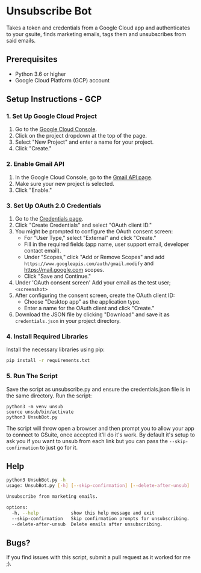 # Unsubscribe Bot
Takes a token and credentials from a Google Cloud app and authenticates to your gsuite, finds marketing emails, tags them and unsubscribes from said emails.

## Prerequisites

- Python 3.6 or higher
- Google Cloud Platform (GCP) account

## Setup Instructions - GCP 
### 1. Set Up Google Cloud Project

1. Go to the [Google Cloud Console](https://console.cloud.google.com/).
2. Click on the project dropdown at the top of the page.
3. Select "New Project" and enter a name for your project.
4. Click "Create."

### 2. Enable Gmail API

1. In the Google Cloud Console, go to the [Gmail API page](https://console.developers.google.com/apis/library/gmail.googleapis.com).
2. Make sure your new project is selected.
3. Click "Enable."

### 3. Set Up OAuth 2.0 Credentials

1. Go to the [Credentials page](https://console.developers.google.com/apis/credentials).
2. Click "Create Credentials" and select "OAuth client ID."
3. You might be prompted to configure the OAuth consent screen:
   - For "User Type," select "External" and click "Create."
   - Fill in the required fields (app name, user support email, developer contact email).
   - Under "Scopes," click "Add or Remove Scopes" and add `https://www.googleapis.com/auth/gmail.modify` and https://mail.google.com scopes.
   - Click "Save and Continue."
4. Under 'OAuth consent screen' Add your email as the test user;
`<screenshot>`
5. After configuring the consent screen, create the OAuth client ID:
   - Choose "Desktop app" as the application type.
   - Enter a name for the OAuth client and click "Create."
6. Download the JSON file by clicking "Download" and save it as `credentials.json` in your project directory.

### 4. Install Required Libraries

Install the necessary libraries using pip:
```bash
pip install -r requirements.txt
```

### 5. Run The Script
Save the script as unsubscribe.py and ensure the credentials.json file is in the same directory. Run the script:
```
python3 -m venv unsub
source unsub/bin/activate
python3 UnsubBot.py
```

The script will throw open a browser and then prompt you to allow your app to connect to GSuite, once accepted it'll do it's work. By default it's setup to ask you if you want to unsub from each link but you can pass the `--skip-confirmation` to just go for it.

## Help
```bash
python3 UnsubBot.py -h
usage: UnsubBot.py [-h] [--skip-confirmation] [--delete-after-unsub]

Unsubscribe from marketing emails.

options:
  -h, --help            show this help message and exit
  --skip-confirmation   Skip confirmation prompts for unsubscribing.
  --delete-after-unsub  Delete emails after unsubscribing.
```

## Bugs?
If you find issues with this script, submit a pull request as it worked for me ;).